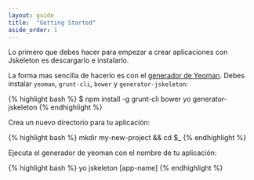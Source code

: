```yaml
---
layout: guide
title:  "Getting Started"
aside_order: 1
---
```


Lo primero que debes hacer para empezar a crear aplicaciones con Jskeleton es descargarlo e instalarlo.

La forma mas sencilla de hacerlo es con el [generador de Yeoman](https://github.com/bq/generator-jskeleton). Debes instalar `yeoman`, `grunt-cli`, `bower` y `generator-jskeleton`:

{% highlight bash %}
$  npm install -g grunt-cli bower yo generator-jskeleton
{% endhighlight %}

Crea un nuevo directorio para tu aplicación:

{% highlight bash %}
mkdir my-new-project && cd $_
{% endhighlight %}

Ejecuta el generador de yeoman con el nombre de tu aplicación:

{% highlight bash %}
yo jskeleton [app-name]
{% endhighlight %}
